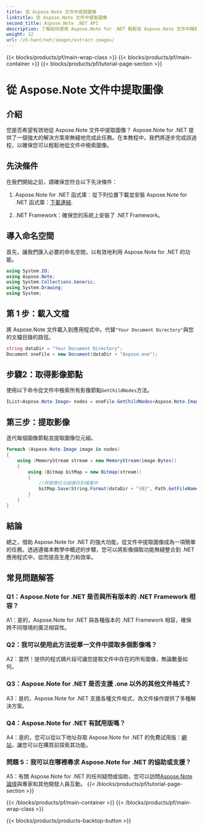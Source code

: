 ```yaml
---
title: 從 Aspose.Note 文件中提取圖像
linktitle: 從 Aspose.Note 文件中提取圖像
second_title: Aspose.Note .NET API
description: 了解如何使用 Aspose.Note for .NET 輕鬆從 Aspose.Note 文件中擷取影像。透過這個綜合教學增強您的文件操作能力。
weight: 12
url: /zh-hant/net/images/extract-images/
---
```


{{< blocks/products/pf/main-wrap-class >}}
{{< blocks/products/pf/main-container >}}
{{< blocks/products/pf/tutorial-page-section >}}

# 從 Aspose.Note 文件中提取圖像

## 介紹

您是否希望有效地從 Aspose.Note 文件中提取圖像？ Aspose.Note for .NET 提供了一個強大的解決方案來無縫地完成此任務。在本教程中，我們將逐步完成該過程，以確保您可以輕鬆地從文件中檢索圖像。

## 先決條件

在我們開始之前，請確保您符合以下先決條件：

1.  Aspose.Note for .NET 函式庫：從下列位置下載並安裝 Aspose.Note for .NET 函式庫：[下載連結](https://releases.aspose.com/note/net/).
   
2. .NET Framework：確保您的系統上安裝了 .NET Framework。

## 導入命名空間

首先，讓我們匯入必要的命名空間，以有效地利用 Aspose.Note for .NET 的功能。

```csharp
using System.IO;
using Aspose.Note;
using System.Collections.Generic;
using System.Drawing;
using System;
```

## 第 1 步：載入文檔

將 Aspose.Note 文件載入到應用程式中。代替`"Your Document Directory"`與您的文檔目錄的路徑。

```csharp
string dataDir = "Your Document Directory";
Document oneFile = new Document(dataDir + "Aspose.one");
```

## 步驟2：取得影像節點

使用以下命令從文件中檢索所有影像節點`GetChildNodes`方法。

```csharp
IList<Aspose.Note.Image> nodes = oneFile.GetChildNodes<Aspose.Note.Image>();
```

## 第三步：提取影像

迭代每個圖像節點並提取圖像位元組。

```csharp
foreach (Aspose.Note.Image image in nodes)
{
    using (MemoryStream stream = new MemoryStream(image.Bytes))
    {
        using (Bitmap bitMap = new Bitmap(stream))
        {
            //將圖像位元組儲存到檔案中
            bitMap.Save(String.Format(dataDir + "{0}", Path.GetFileName(image.FileName)));
        }
    }
}
```

## 結論

總之，借助 Aspose.Note for .NET 的強大功能，從文件中提取圖像成為一項簡單的任務。透過遵循本教學中概述的步驟，您可以將影像擷取功能無縫整合到 .NET 應用程式中，從而提高生產力和效率。

## 常見問題解答

### Q1：Aspose.Note for .NET 是否與所有版本的 .NET Framework 相容？

A1：是的，Aspose.Note for .NET 與各種版本的 .NET Framework 相容，確保跨不同環境的廣泛相容性。

### Q2：我可以使用此方法從單一文件中提取多個影像嗎？

A2：當然！提供的程式碼片段可讓您提取文件中存在的所有圖像，無論數量如何。

### Q3：Aspose.Note for .NET 是否支援 .one 以外的其他文件格式？

A3：是的，Aspose.Note for .NET 支援各種文件格式，為文件操作提供了多種解決方案。

### Q4：Aspose.Note for .NET 有試用版嗎？

 A4：是的，您可以從以下地址存取 Aspose.Note for .NET 的免費試用版：[網站](https://releases.aspose.com/)，讓您可以在購買前探索其功能。

### 問題 5：我可以在哪裡尋求 Aspose.Note for .NET 的協助或支援？

 A5：有關 Aspose.Note for .NET 的任何疑問或協助，您可以訪問[Aspose.Note 論壇](https://forum.aspose.com/c/note/28)與專家和其他開發人員互動。
{{< /blocks/products/pf/tutorial-page-section >}}

{{< /blocks/products/pf/main-container >}}
{{< /blocks/products/pf/main-wrap-class >}}

{{< blocks/products/products-backtop-button >}}
